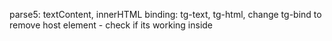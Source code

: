 
parse5: textContent, innerHTML
binding: tg-text, tg-html, change tg-bind to remove host element - check if its working inside <title> tag
error handling
